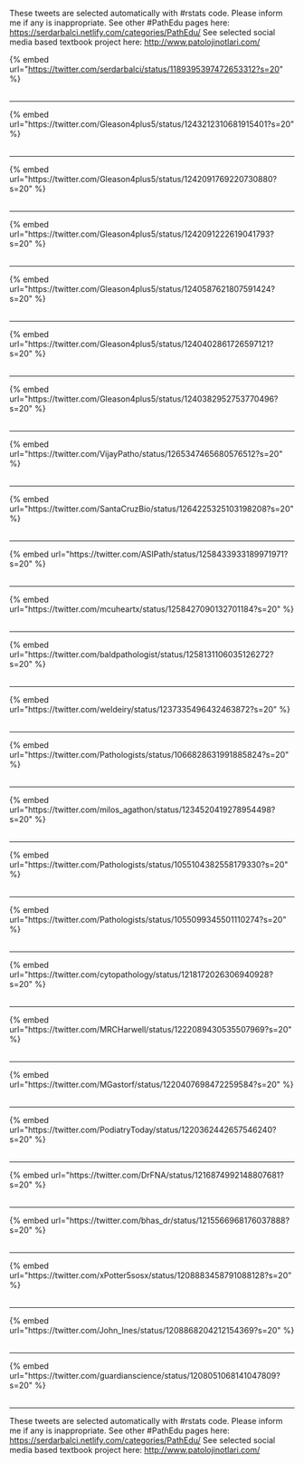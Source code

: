 

These tweets are selected automatically with #rstats code. Please inform me if any is inappropriate.
See other #PathEdu pages here: https://serdarbalci.netlify.com/categories/PathEdu/ 
See selected social media based textbook project here: http://www.patolojinotlari.com/

{% embed url="https://twitter.com/serdarbalci/status/1189395397472653312?s=20" %}<br>
<br>
<hr>
{% embed url="https://twitter.com/Gleason4plus5/status/1243212310681915401?s=20" %}<br>
<br>
<hr>
{% embed url="https://twitter.com/Gleason4plus5/status/1242091769220730880?s=20" %}<br>
<br>
<hr>
{% embed url="https://twitter.com/Gleason4plus5/status/1242091222619041793?s=20" %}<br>
<br>
<hr>
{% embed url="https://twitter.com/Gleason4plus5/status/1240587621807591424?s=20" %}<br>
<br>
<hr>
{% embed url="https://twitter.com/Gleason4plus5/status/1240402861726597121?s=20" %}<br>
<br>
<hr>
{% embed url="https://twitter.com/Gleason4plus5/status/1240382952753770496?s=20" %}<br>
<br>
<hr>
{% embed url="https://twitter.com/VijayPatho/status/1265347465680576512?s=20" %}<br>
<br>
<hr>
{% embed url="https://twitter.com/SantaCruzBio/status/1264225325103198208?s=20" %}<br>
<br>
<hr>
{% embed url="https://twitter.com/ASIPath/status/1258433933189971971?s=20" %}<br>
<br>
<hr>
{% embed url="https://twitter.com/mcuheartx/status/1258427090132701184?s=20" %}<br>
<br>
<hr>
{% embed url="https://twitter.com/baldpathologist/status/1258131106035126272?s=20" %}<br>
<br>
<hr>
{% embed url="https://twitter.com/weldeiry/status/1237335496432463872?s=20" %}<br>
<br>
<hr>
{% embed url="https://twitter.com/Pathologists/status/1066828631991885824?s=20" %}<br>
<br>
<hr>
{% embed url="https://twitter.com/milos_agathon/status/1234520419278954498?s=20" %}<br>
<br>
<hr>
{% embed url="https://twitter.com/Pathologists/status/1055104382558179330?s=20" %}<br>
<br>
<hr>
{% embed url="https://twitter.com/Pathologists/status/1055099345501110274?s=20" %}<br>
<br>
<hr>
{% embed url="https://twitter.com/cytopathology/status/1218172026306940928?s=20" %}<br>
<br>
<hr>
{% embed url="https://twitter.com/MRCHarwell/status/1222089430535507969?s=20" %}<br>
<br>
<hr>
{% embed url="https://twitter.com/MGastorf/status/1220407698472259584?s=20" %}<br>
<br>
<hr>
{% embed url="https://twitter.com/PodiatryToday/status/1220362442657546240?s=20" %}<br>
<br>
<hr>
{% embed url="https://twitter.com/DrFNA/status/1216874992148807681?s=20" %}<br>
<br>
<hr>
{% embed url="https://twitter.com/bhas_dr/status/1215566968176037888?s=20" %}<br>
<br>
<hr>
{% embed url="https://twitter.com/xPotter5sosx/status/1208883458791088128?s=20" %}<br>
<br>
<hr>
{% embed url="https://twitter.com/John_Ines/status/1208868204212154369?s=20" %}<br>
<br>
<hr>
{% embed url="https://twitter.com/guardianscience/status/1208051068141047809?s=20" %}<br>
<br>
<hr>


These tweets are selected automatically with #rstats code. Please inform me if any is inappropriate.
See other #PathEdu pages here: https://serdarbalci.netlify.com/categories/PathEdu/ 
See selected social media based textbook project here: http://www.patolojinotlari.com/

